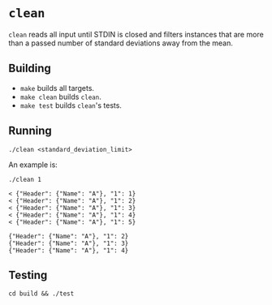 # `clean`

`clean` reads all input until STDIN is closed and filters instances that are
more than a passed number of standard deviations away from the mean.

## Building

* `make` builds all targets.
* `make clean` builds `clean`.
* `make test` builds `clean`'s tests.

## Running

```
./clean <standard_deviation_limit>
```

An example is:

```
./clean 1

< {"Header": {"Name": "A"}, "1": 1}
< {"Header": {"Name": "A"}, "1": 2}
< {"Header": {"Name": "A"}, "1": 3}
< {"Header": {"Name": "A"}, "1": 4}
< {"Header": {"Name": "A"}, "1": 5}

{"Header": {"Name": "A"}, "1": 2}
{"Header": {"Name": "A"}, "1": 3}
{"Header": {"Name": "A"}, "1": 4}
```

## Testing

```
cd build && ./test
```
